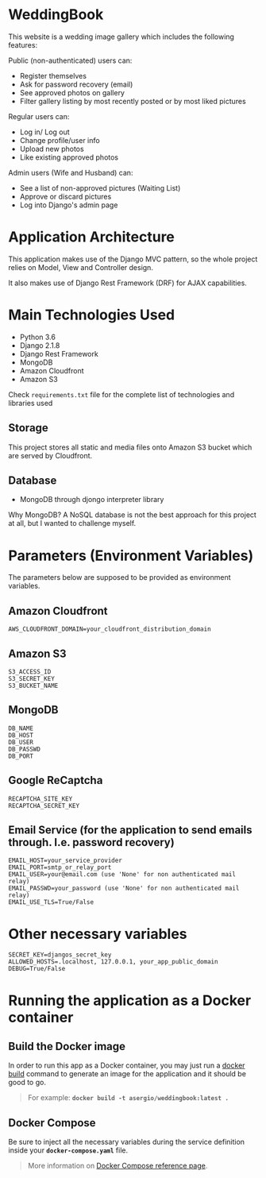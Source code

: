# WeddingBook

This website is a wedding image gallery which includes the following features:

Public (non-authenticated) users can:
 - Register themselves
 - Ask for password recovery (email)
 - See approved photos on gallery
 - Filter gallery listing by most recently posted or by most liked pictures

Regular users can:
 - Log in/ Log out
 - Change profile/user info
 - Upload new photos
 - Like existing approved photos
 
Admin users (Wife and Husband) can:
 - See a list of non-approved pictures (Waiting List)
 - Approve or discard pictures
 - Log into Django's admin page


# Application Architecture

This application makes use of the Django MVC pattern, so the whole project relies on Model, View and Controller design.

It also makes use of Django Rest Framework (DRF) for AJAX capabilities.


# Main Technologies Used

- Python 3.6
- Django 2.1.8
- Django Rest Framework
- MongoDB
- Amazon Cloudfront
- Amazon S3

Check `requirements.txt` file for the complete list of technologies and libraries used

## Storage

This project stores all static and media files onto Amazon S3 bucket which are served by Cloudfront.

## Database

- MongoDB through djongo interpreter library

Why MongoDB? A NoSQL database is not the best approach for this project at all, but I wanted to challenge myself.


# Parameters (Environment Variables)

The parameters below are supposed to be provided as environment variables.

## Amazon Cloudfront

```
AWS_CLOUDFRONT_DOMAIN=your_cloudfront_distribution_domain
```

## Amazon S3

```
S3_ACCESS_ID
S3_SECRET_KEY
S3_BUCKET_NAME
```

## MongoDB

```
DB_NAME
DB_HOST
DB_USER
DB_PASSWD
DB_PORT
```

## Google ReCaptcha

```
RECAPTCHA_SITE_KEY
RECAPTCHA_SECRET_KEY
```

## Email Service (for the application to send emails through. I.e. password recovery)

```
EMAIL_HOST=your_service_provider
EMAIL_PORT=smtp_or_relay_port
EMAIL_USER=your@email.com (use 'None' for non authenticated mail relay)
EMAIL_PASSWD=your_password (use 'None' for non authenticated mail relay)
EMAIL_USE_TLS=True/False
```

# Other necessary variables

```
SECRET_KEY=djangos_secret_key
ALLOWED_HOSTS=.localhost, 127.0.0.1, your_app_public_domain
DEBUG=True/False
```

# Running the application as a Docker container

## Build the Docker image

In order to run this app as a Docker container, you may just run a [docker build](https://docs.docker.com/engine/reference/commandline/build/) command to generate an image for the application and it should be good to go.
> For example: **`docker build -t asergio/weddingbook:latest .`**


## Docker Compose

Be sure to inject all the necessary variables during the service definition inside your **`docker-compose.yaml`** file.
> More information on [Docker Compose reference page](https://docs.docker.com/compose/).
